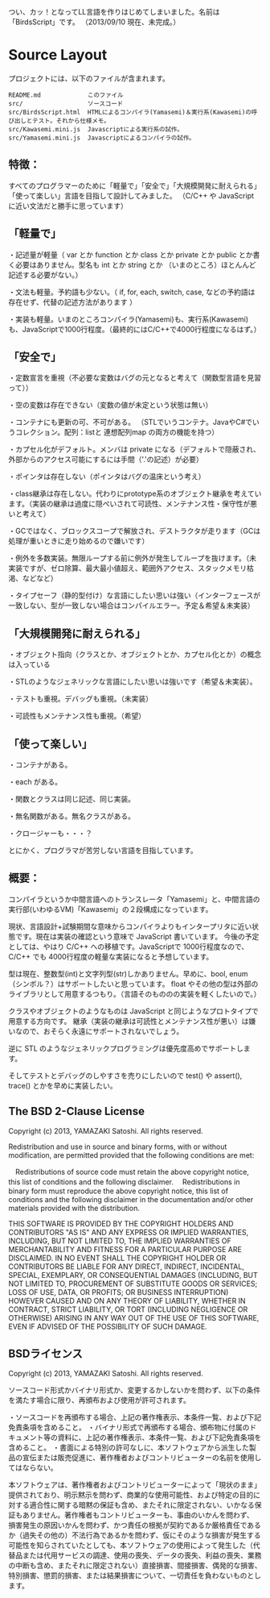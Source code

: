つい、カッ！となってLL言語を作りはじめてしまいました。名前は「BirdsScript」です。
（2013/09/10 現在、未完成。）

Source Layout
=============

プロジェクトには、以下のファイルが含まれます。

    README.md             このファイル
    src/                  ソースコード
    src/BirdsScript.html  HTMLによるコンパイラ(Yamasemi)＆実行系(Kawasemi)の呼び出しとテスト。それから仕様メモ。
    src/Kawasemi.mini.js  Javascriptによる実行系の試作。
    src/Yamasemi.mini.js  Javascriptによるコンパイラの試作。

特徴：
--------

すべてのプログラマーのために「軽量で」「安全で」「大規模開発に耐えられる」「使って楽しい」言語を目指して設計してみました。
（C/C++ や JavaScript に近い文法だと勝手に思っています）


「軽量で」
--------

  ・記述量が軽量（ var とか function とか class とか private とか public とか書く必要はありません。型名も int とか string とか （いまのところ）ほとんんど記述する必要がない。）

  ・文法も軽量。予約語も少ない。（ if, for, each, switch, case, などの予約語は存在せず、代替の記述方法があります ）

  ・実装も軽量。いまのところコンパイラ(Yamasemi)も、実行系(Kawasemi)も、JavaScriptで1000行程度。（最終的にはC/C++で4000行程度になるはず。）

「安全で」
--------

  ・定数宣言を重視（不必要な変数はバグの元となると考えて（関数型言語を見習って））

  ・空の変数は存在できない（変数の値が未定という状態は無い）

  ・コンテナにも更新の可、不可がある。
  （STLでいうコンテナ。JavaやC#でいうコレクション。配列：listと 連想配列map の両方の機能を持つ）

  ・カプセル化がデフォルト。メンバは private になる（デフォルトで隠蔽され、外部からのアクセス可能にするには手間（'.'の記述）が必要）

  ・ポインタは存在しない（ポインタはバグの温床という考え）

  ・class継承は存在しない。代わりにprototype系のオブジェクト継承を考えています。（実装の継承は過度に隠ぺいされて可読性、メンテナンス性・保守性が悪いと考えて）

  ・GCではなく、ブロックスコープで解放され、デストラクタが走ります（GCは処理が重いときに走り始めるので嫌いです）

  ・例外を多数実装。無限ループする前に例外が発生してループを抜けます。（未実装ですが、ゼロ除算、最大最小値超え、範囲外アクセス、スタックメモリ枯渇、などなど）

  ・タイプセーフ（静的型付け）な言語にしたい思いは強い（インターフェースが一致しない、型が一致しない場合はコンパイルエラー。予定＆希望＆未実装）

「大規模開発に耐えられる」
--------

  ・オブジェクト指向（クラスとか、オブジェクトとか、カプセル化とか）の概念は入っている

  ・STLのようなジェネリックな言語にしたい思いは強いです（希望＆未実装）。

  ・テストも重視。デバッグも重視。（未実装）

  ・可読性もメンテナンス性も重視。（希望）

「使って楽しい」
--------

  ・コンテナがある。

  ・each がある。

  ・関数とクラスは同じ記述、同じ実装。

  ・無名関数がある。無名クラスがある。

  ・クロージャーも・・・？

とにかく、プログラマが苦労しない言語を目指しています。


概要：
--------

コンパイラというか中間言語へのトランスレータ「Yamasemi」と、中間言語の実行部(いわゆるVM)「Kawasemi」の２段構成になっています。

現状、言語設計+試験期間な意味からコンパイラよりもインタープリタに近い状態です。現在は実装の確認という意味で JavaScript 書いています。
今後の予定としては、やはり C/C++ への移植です。JavaScriptで 1000行程度なので、C/C++ でも 4000行程度の軽量な実装になると予想しています。

型は現在、整数型(int)と文字列型(str)しかありません。早めに、bool, enum（シンボル？）はサポートしたいと思っています。
float やその他の型は外部のライブラリとして用意するつもり。（言語そのもののの実装を軽くしたいので。）

クラスやオブジェクトのようなものは JavaScript と同じようなプロトタイプで用意する方向です。
継承（実装の継承は可読性とメンテナンス性が悪い）は嫌いなので、おそらく永遠にサポートされないでしょう。

逆に STL のようなジェネリックプログラミングは優先度高めでサポートします。

そしてテストとデバッグのしやすさを売りにしたいので test() や assert(), trace() とかを早めに実装したい。



The BSD 2-Clause License
------------------------

Copyright (c) 2013, YAMAZAKI Satoshi.
All rights reserved.

Redistribution and use in source and binary forms, with or without modification, are permitted provided that the following conditions are met:

　Redistributions of source code must retain the above copyright notice, this list of conditions and the following disclaimer.
　Redistributions in binary form must reproduce the above copyright notice, this list of conditions and the following disclaimer in the documentation and/or other materials provided with the distribution.

THIS SOFTWARE IS PROVIDED BY THE COPYRIGHT HOLDERS AND CONTRIBUTORS "AS IS" AND ANY EXPRESS OR IMPLIED WARRANTIES, INCLUDING, BUT NOT LIMITED TO, THE IMPLIED WARRANTIES OF MERCHANTABILITY AND FITNESS FOR A PARTICULAR PURPOSE ARE DISCLAIMED. IN NO EVENT SHALL THE COPYRIGHT HOLDER OR CONTRIBUTORS BE LIABLE FOR ANY DIRECT, INDIRECT, INCIDENTAL, SPECIAL, EXEMPLARY, OR CONSEQUENTIAL DAMAGES (INCLUDING, BUT NOT LIMITED TO, PROCUREMENT OF SUBSTITUTE GOODS OR SERVICES; LOSS OF USE, DATA, OR PROFITS; OR BUSINESS INTERRUPTION) HOWEVER CAUSED AND ON ANY THEORY OF LIABILITY, WHETHER IN CONTRACT, STRICT LIABILITY, OR TORT (INCLUDING NEGLIGENCE OR OTHERWISE) ARISING IN ANY WAY OUT OF THE USE OF THIS SOFTWARE, EVEN IF ADVISED OF THE POSSIBILITY OF SUCH DAMAGE.


BSDライセンス
----------

Copyright (c) 2013, YAMAZAKI Satoshi.
All rights reserved.

ソースコード形式かバイナリ形式か、変更するかしないかを問わず、以下の条件を満たす場合に限り、再頒布および使用が許可されます。

・ソースコードを再頒布する場合、上記の著作権表示、本条件一覧、および下記免責条項を含めること。
・バイナリ形式で再頒布する場合、頒布物に付属のドキュメント等の資料に、上記の著作権表示、本条件一覧、および下記免責条項を含めること。
・書面による特別の許可なしに、本ソフトウェアから派生した製品の宣伝または販売促進に、著作権者およびコントリビューターの名前を使用してはならない。

本ソフトウェアは、著作権者およびコントリビューターによって「現状のまま」提供されており、明示黙示を問わず、商業的な使用可能性、および特定の目的に対する適合性に関する暗黙の保証も含め、またそれに限定されない、いかなる保証もありません。著作権者もコントリビューターも、事由のいかんを問わず、 損害発生の原因いかんを問わず、かつ責任の根拠が契約であるか厳格責任であるか（過失その他の）不法行為であるかを問わず、仮にそのような損害が発生する可能性を知らされていたとしても、本ソフトウェアの使用によって発生した（代替品または代用サービスの調達、使用の喪失、データの喪失、利益の喪失、業務の中断も含め、またそれに限定されない）直接損害、間接損害、偶発的な損害、特別損害、懲罰的損害、または結果損害について、一切責任を負わないものとします。

